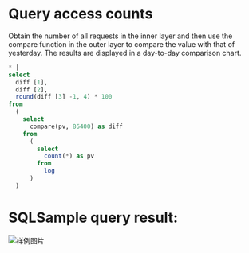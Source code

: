 # Query access counts

Obtain the number of all requests in the inner layer and then use the compare function in the outer layer to compare the value with that of yesterday.
The results are displayed in a day-to-day comparison chart.

```SQL
* |
select
  diff [1],
  diff [2],
  round(diff [3] -1, 4) * 100
from
  (
    select
      compare(pv, 86400) as diff
    from
      (
        select
          count(*) as pv
        from
          log
      )
  )
```

# SQLSample query result:

![样例图片](http://slsconsole.oss-cn-hangzhou.aliyuncs.com/sql_sample/%E8%AE%BF%E9%97%AE%E6%AC%A1%E6%95%B01585132660.jpg)
